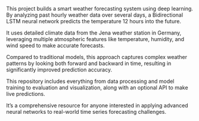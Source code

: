 This project builds a smart weather forecasting system using deep learning. By analyzing past hourly weather data over several days, a Bidirectional LSTM neural network predicts the temperature 12 hours into the future.

It uses detailed climate data from the Jena weather station in Germany, leveraging multiple atmospheric features like temperature, humidity, and wind speed to make accurate forecasts.

Compared to traditional models, this approach captures complex weather patterns by looking both forward and backward in time, resulting in significantly improved prediction accuracy.

This repository includes everything from data processing and model training to evaluation and visualization, along with an optional API to make live predictions.

It’s a comprehensive resource for anyone interested in applying advanced neural networks to real-world time series forecasting challenges.

